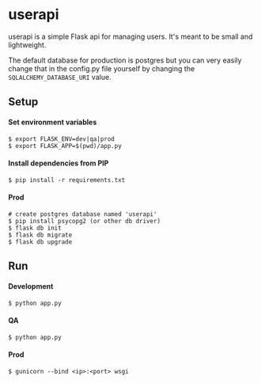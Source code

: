 # userapi

userapi is a simple Flask api for managing users. It's meant to be small and lightweight.

The default database for production is postgres but you can very easily change that in the config.py file yourself by changing the ```SQLALCHEMY_DATABASE_URI``` value.

## Setup

#### Set environment variables
```
$ export FLASK_ENV=dev|qa|prod
$ export FLASK_APP=$(pwd)/app.py
```

#### Install dependencies from PIP
```
$ pip install -r requirements.txt
```

#### Prod
```
# create postgres database named 'userapi'
$ pip install psycopg2 (or other db driver)
$ flask db init
$ flask db migrate
$ flask db upgrade
```

## Run

#### Development
```
$ python app.py
```

#### QA
```
$ python app.py
```

#### Prod
```
$ gunicorn --bind <ip>:<port> wsgi
```
